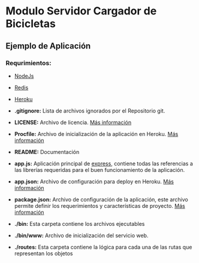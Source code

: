 # Modulo Servidor Cargador de Bicicletas 


## Ejemplo de Aplicación



### Requrimientos:

* [NodeJs](https://nodejs.org/en/)
* [Redis](https://redis.io/)
* [Heroku](https://www.heroku.com/)


* **.gitignore:** Lista de archivos ignorados por el Repositorio git.

* **LICENSE:** Archivo de licencia. [Más información](https://choosealicense.com/)

* **Procfile:** Archivo de inicialización de la aplicación en Heroku. [Más información](https://devcenter.heroku.com/articles/procfile)

* **README:** Documentación

* **app.js:** Aplicación principal de [express](https://expressjs.com/), contiene todas las referencias a las librerías requeridas para el buen funcionamiento de la aplicación.

* **app.json:** Archivo de configuración para deploy en Heroku. [Más información](https://devcenter.heroku.com/articles/app-json-schema)



* **package.json:** Archivo de configuración de la aplicación, este archivo permite definir los requerimientos y características de proyecto. [Más información](https://docs.npmjs.com/getting-started/using-a-package.json)

* **./bin:** Esta carpeta contiene los archivos ejecutables

* **./bin/www:** Archivo de inicialización del servicio web.

* **./routes:** Esta carpeta contiene la lógica para cada una de las rutas que representan los objetos



